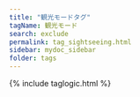 ```yaml
---
title: "観光モードタグ"
tagName: 観光モード
search: exclude
permalink: tag_sightseeing.html
sidebar: mydoc_sidebar
folder: tags
---
```

{% include taglogic.html %}
